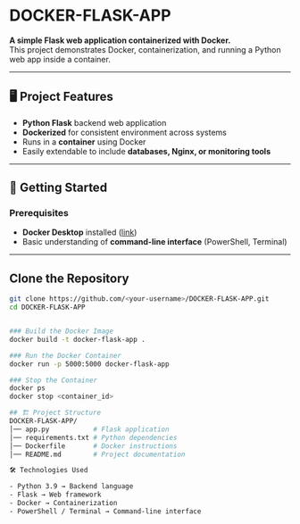 # DOCKER-FLASK-APP

**A simple Flask web application containerized with Docker.**  
This project demonstrates Docker, containerization, and running a Python web app inside a container.

---

## 🖥️ Project Features
- **Python Flask** backend web application  
- **Dockerized** for consistent environment across systems  
- Runs in a **container** using Docker  
- Easily extendable to include **databases, Nginx, or monitoring tools**

---

## 🚀 Getting Started

### Prerequisites
- **Docker Desktop** installed ([link](https://www.docker.com/products/docker-desktop))  
- Basic understanding of **command-line interface** (PowerShell, Terminal)

---

## Clone the Repository
```bash
git clone https://github.com/<your-username>/DOCKER-FLASK-APP.git
cd DOCKER-FLASK-APP


### Build the Docker Image
docker build -t docker-flask-app .

### Run the Docker Container
docker run -p 5000:5000 docker-flask-app

### Stop the Container
docker ps
docker stop <container_id>

## 🏗️ Project Structure
DOCKER-FLASK-APP/
│── app.py           # Flask application
│── requirements.txt # Python dependencies
│── Dockerfile       # Docker instructions
│── README.md        # Project documentation

🛠️ Technologies Used

- Python 3.9 → Backend language
- Flask → Web framework
- Docker → Containerization
- PowerShell / Terminal → Command-line interface

